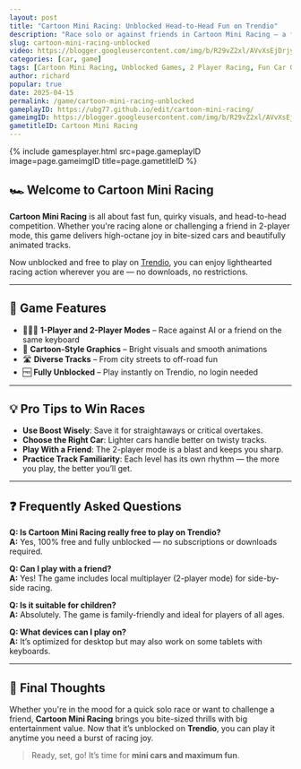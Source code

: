 ```yaml
---
layout: post
title: "Cartoon Mini Racing: Unblocked Head-to-Head Fun on Trendio"
description: "Race solo or against friends in Cartoon Mini Racing — a fun, fast-paced unblocked game you can play for free on Trendio. Small cars, big action!"
slug: cartoon-mini-racing-unblocked
video: https://blogger.googleusercontent.com/img/b/R29vZ2xl/AVvXsEjDrjySe-AR_9mFCV5vZLLCYJLrRcUe4WOfRpc5ojX5D3BkyiyWnog5hoX6F3msIluYtKRwH8Xandrhw_o7vkKBYJ8dyB4156cevJCKi8NGTls3Ti15D9tIICchlNxuofzhq-n61ewK0CX9tKI-GSyn_uO9M_vZUNmpb2u1eU5Dsf6yi4otULK_S2Bmi1A/s600/Cartoon%20Mini%20Racing.webp
categories: [car, game]
tags: [Cartoon Mini Racing, Unblocked Games, 2 Player Racing, Fun Car Games, Trendio]
author: richard
popular: true
date: 2025-04-15
permalink: /game/cartoon-mini-racing-unblocked
gameplayID: https://ubg77.github.io/edit/cartoon-mini-racing/
gameimgID: https://blogger.googleusercontent.com/img/b/R29vZ2xl/AVvXsEjDrjySe-AR_9mFCV5vZLLCYJLrRcUe4WOfRpc5ojX5D3BkyiyWnog5hoX6F3msIluYtKRwH8Xandrhw_o7vkKBYJ8dyB4156cevJCKi8NGTls3Ti15D9tIICchlNxuofzhq-n61ewK0CX9tKI-GSyn_uO9M_vZUNmpb2u1eU5Dsf6yi4otULK_S2Bmi1A/s600/Cartoon%20Mini%20Racing.webp
gametitleID: Cartoon Mini Racing
---
```


{% include gamesplayer.html
  src=page.gameplayID
  image=page.gameimgID
  title=page.gametitleID
%}

## 🏎️ Welcome to Cartoon Mini Racing

**Cartoon Mini Racing** is all about fast fun, quirky visuals, and head-to-head competition. Whether you're racing alone or challenging a friend in 2-player mode, this game delivers high-octane joy in bite-sized cars and beautifully animated tracks.

Now unblocked and free to play on [Trendio](https://www.trendio.homes/), you can enjoy lighthearted racing action wherever you are — no downloads, no restrictions.

---

## 🎯 Game Features

- 🧑‍🤝‍🧑 **1-Player and 2-Player Modes** – Race against AI or a friend on the same keyboard
- 🚗 **Cartoon-Style Graphics** – Bright visuals and smooth animations
- 🛣️ **Diverse Tracks** – From city streets to off-road fun
- 🆓 **Fully Unblocked** – Play instantly on Trendio, no login needed

---

## 💡 Pro Tips to Win Races

- **Use Boost Wisely**: Save it for straightaways or critical overtakes.
- **Choose the Right Car**: Lighter cars handle better on twisty tracks.
- **Play With a Friend**: The 2-player mode is a blast and keeps you sharp.
- **Practice Track Familiarity**: Each level has its own rhythm — the more you play, the better you’ll get.

---

## ❓ Frequently Asked Questions

**Q: Is Cartoon Mini Racing really free to play on Trendio?**  
**A:** Yes, 100% free and fully unblocked — no subscriptions or downloads required.

**Q: Can I play with a friend?**  
**A:** Yes! The game includes local multiplayer (2-player mode) for side-by-side racing.

**Q: Is it suitable for children?**  
**A:** Absolutely. The game is family-friendly and ideal for players of all ages.

**Q: What devices can I play on?**  
**A:** It’s optimized for desktop but may also work on some tablets with keyboards.

---

## 🏁 Final Thoughts

Whether you're in the mood for a quick solo race or want to challenge a friend, **Cartoon Mini Racing** brings you bite-sized thrills with big entertainment value. Now that it’s unblocked on **Trendio**, you can play it anytime you need a burst of racing joy.

> Ready, set, go! It’s time for **mini cars and maximum fun**.
